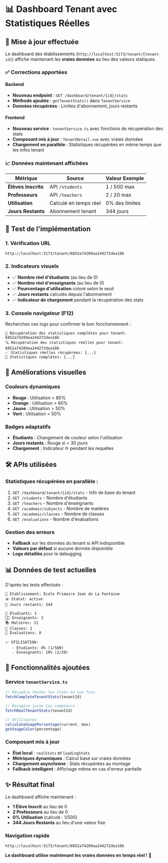 # 📊 Dashboard Tenant avec Statistiques Réelles

## 🎯 Mise à jour effectuée

Le dashboard des établissements (`http://localhost:5173/tenant/{tenant-id}`) affiche maintenant les **vraies données** au lieu des valeurs statiques.

### ✅ Corrections apportées

#### Backend
- **Nouveau endpoint** : `GET /dashboard/tenant/{id}/stats`
- **Méthode ajoutée** : `getTenantStats()` dans `TenantService`
- **Données récupérées** : Limites d'abonnement, jours restants

#### Frontend  
- **Nouveau service** : `tenantService.ts` avec fonctions de récupération des stats
- **Composant mis à jour** : `TenantDetail.vue` avec vraies données
- **Chargement en parallèle** : Statistiques récupérées en même temps que les infos tenant

### 📈 Données maintenant affichées

| Métrique | Source | Valeur Exemple |
|----------|--------|----------------|
| **Élèves Inscrits** | API `/students` | 1 / 500 max |
| **Professeurs** | API `/teachers` | 2 / 20 max |
| **Utilisation** | Calculé en temps réel | 0% des limites |
| **Jours Restants** | Abonnement tenant | 344 jours |

## 🧪 Test de l'implémentation

### 1. Vérification URL
```
http://localhost:5173/tenant/6852a74209aa244272dea18b
```

### 2. Indicateurs visuels
- ✅ **Nombre réel d'étudiants** (au lieu de 0)
- ✅ **Nombre réel d'enseignants** (au lieu de 0) 
- ✅ **Pourcentage d'utilisation** coloré selon le seuil
- ✅ **Jours restants** calculés depuis l'abonnement
- ✅ **Indicateur de chargement** pendant la récupération des stats

### 3. Console navigateur (F12)
Recherchez ces logs pour confirmer le bon fonctionnement :
```
🚀 Récupération des statistiques complètes pour tenant: 6852a74209aa244272dea18b
🔍 Récupération des statistiques réelles pour tenant: 6852a74209aa244272dea18b
✅ Statistiques réelles récupérées: {...}
🎯 Statistiques complètes: {...}
```

## 🎨 Améliorations visuelles

### Couleurs dynamiques
- **Rouge** : Utilisation > 80%
- **Orange** : Utilisation > 60%
- **Jaune** : Utilisation > 50%
- **Vert** : Utilisation < 50%

### Badges adaptatifs
- **Étudiants** : Changement de couleur selon l'utilisation
- **Jours restants** : Rouge si < 30 jours
- **Chargement** : Indicateur ⟳ pendant les requêtes

## 🛠️ APIs utilisées

### Statistiques récupérées en parallèle :
1. `GET /dashboard/tenant/{id}/stats` - Info de base du tenant
2. `GET /students` - Nombre d'étudiants 
3. `GET /teachers` - Nombre d'enseignants
4. `GET /academic/subjects` - Nombre de matières
5. `GET /academic/classes` - Nombre de classes
6. `GET /evaluations` - Nombre d'évaluations

### Gestion des erreurs
- **Fallback** sur les données du tenant si API indisponible
- **Valeurs par défaut** si aucune donnée disponible
- **Logs détaillés** pour le debugging

## 📊 Données de test actuelles

D'après les tests effectués :

```
🏫 Établissement: École Primaire Jean de La Fontaine
📊 Statut: active
📅 Jours restants: 344

👥 Étudiants: 1
👨‍🏫 Enseignants: 2
📚 Matières: 11
🏫 Classes: 1
📝 Évaluations: 0

📈 UTILISATION:
   - Étudiants: 0% (1/500)
   - Enseignants: 10% (2/20)
```

## 🚀 Fonctionnalités ajoutées

### Service `tenantService.ts`
```typescript
// Récupère toutes les stats en une fois
fetchCompleteTenantStats(tenantId)

// Récupère juste les compteurs
fetchRealTenantStats(tenantId)

// Utilitaires
calculateUsagePercentage(current, max)
getUsageColor(percentage)
```

### Composant mis à jour
- **État local** : `realStats` et `loadingStats`  
- **Métriques dynamiques** : Calcul basé sur vraies données
- **Chargement asynchrone** : Stats récupérées au montage
- **Fallback intelligent** : Affichage même en cas d'erreur partielle

## ✨ Résultat final

Le dashboard affiche maintenant :
- **1 Élève Inscrit** au lieu de 0
- **2 Professeurs** au lieu de 0  
- **0% Utilisation** (calculé : 1/500)
- **344 Jours Restants** au lieu d'une valeur fixe

### Navigation rapide
```
http://localhost:5173/tenant/6852a74209aa244272dea18b
```

**Le dashboard utilise maintenant les vraies données en temps réel !** 🎉 